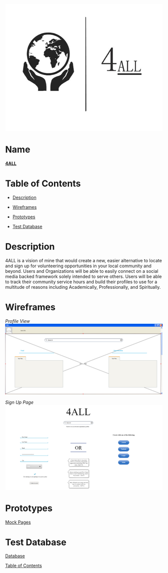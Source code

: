 ![Alt text](https://github.com/wesleykarle/4ALL/blob/master/Logo%20(4ALL).jpg "Logo")
# Name
<b><u>4ALL</u></b>

# Table of Contents  
- [Description](#description)  

- [Wireframes](#wireframes)

- [Prototypes](#prototypes) 

- [Test Database](#testdatabase)

<a name="desciption"/>
<a name="wireframes"/>
<a name="prototypes"/>
<a name="testdatabase"/>


# Description
4ALL is a vision of mine that would create a new, easier alternative to locate and sign up for volunteering opportunities in your local community and beyond. Users and Organizations will be able to easily connect on a social media backed framework solely intended to serve others. Users will be able to track their community service hours and build their profiles to use for a multitude of reasons including Academically, Professionally, and Spiritually. 

# Wireframes
*Profile View*
![Alt text](https://github.com/wesleykarle/4ALL/blob/master/Logon%20Page.PNG)

*Sign Up Page*
![Alt text](https://github.com/wesleykarle/4ALL/blob/master/Sign%20Up%20Page.PNG)

# Prototypes
[Mock Pages](https://github.com/wesleykarle/4ALL/tree/master/Mock%20Pages)

# Test Database 
[Database](https://github.com/wesleykarle/4ALL/blob/master/Project%20Code/Database)



[Table of Contents](#tableofcontents)
<a name="tableofcontents"/>

